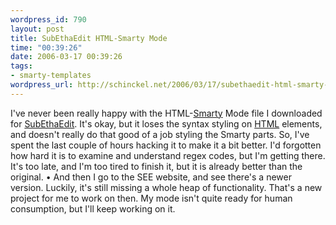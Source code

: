 ```yaml
--- 
wordpress_id: 790
layout: post
title: SubEthaEdit HTML-Smarty Mode
time: "00:39:26"
date: 2006-03-17 00:39:26
tags: 
- smarty-templates
wordpress_url: http://schinckel.net/2006/03/17/subethaedit-html-smarty-mode/
---
```

I've never been really happy with the HTML-[Smarty][1] Mode file I downloaded for [SubEthaEdit][2]. It's okay, but it loses the syntax styling on [HTML][3] elements, and doesn't really do that good of a job styling the Smarty parts. So, I've spent the last couple of hours hacking it to make it a bit better. I'd forgotten how hard it is to examine and understand regex codes, but I'm getting there. It's too late, and I'm too tired to finish it, but it is already better than the original. • And then I go to the SEE website, and see there's a newer version. Luckily, it's still missing a whole heap of functionality. That's a new project for me to work on then. My mode isn't quite ready for human consumption, but I'll keep working on it. 

   [1]: http://smarty.php.net
   [2]: http://www.codingmonkeys.de/subethaedit/
   [3]: http://


